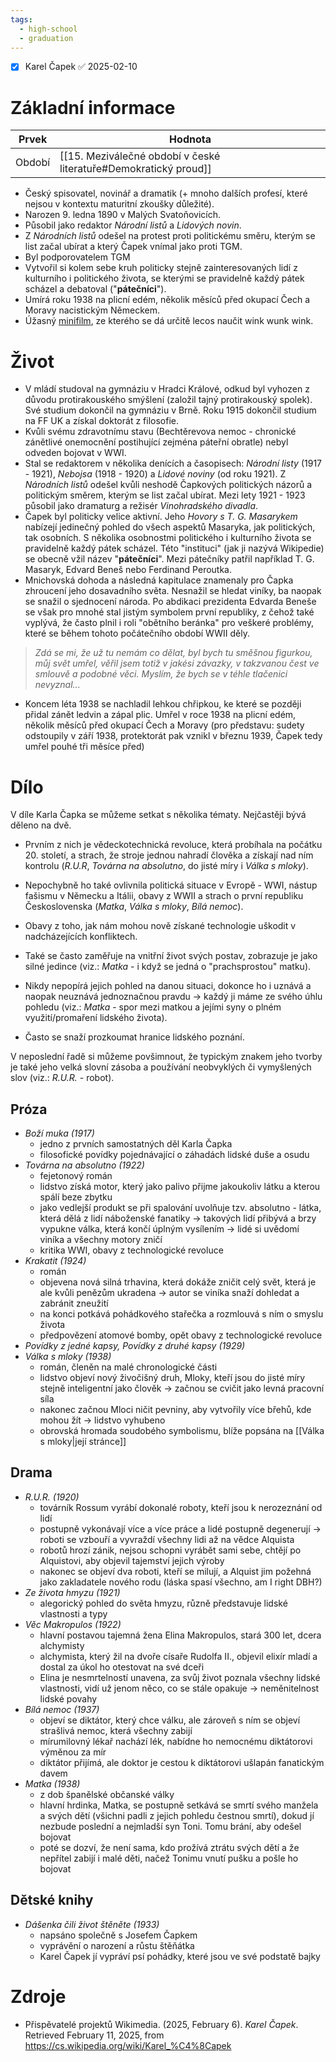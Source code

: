```yaml
---
tags:
  - high-school
  - graduation
---
```

- [x] Karel Čapek ✅ 2025-02-10
# Základní informace
| Prvek  | Hodnota                                                         |
| ------ | --------------------------------------------------------------- |
| Období | [[15. Meziválečné období v české literatuře#Demokratický proud]] |
- Český spisovatel, novinář a dramatik (+ mnoho dalších profesí, které nejsou v kontextu maturitní zkoušky důležité).
- Narozen 9. ledna 1890 v Malých Svatoňovicích.
- Působil jako redaktor *Národní listů* a *Lidových novin*.
- Z *Národních listů* odešel na protest proti politickému směru, kterým se list začal ubírat a který Čapek vnímal jako proti TGM.
- Byl podporovatelem TGM
- Vytvořil si kolem sebe kruh politicky stejně zainteresovaných lidí z kulturního i politického života, se kterými se pravidelně každý pátek scházel a debatoval ("**pátečníci**").
- Umírá roku 1938 na plicní edém, několik měsíců před okupací Čech a Moravy nacistickým Německem.
- Úžasný [minifilm](https://www.youtube.com/watch?v=RjCPI6SXGCE&pp=ygUVa2FyZWwgxI1hcGVrIG11emlrw6Fs), ze kterého se dá určitě lecos naučit wink wunk wink.
# Život
- V mládí studoval na gymnáziu v Hradci Králové, odkud byl vyhozen z důvodu protirakouského smýšlení (založil tajný protirakouský spolek). Své studium dokončil na gymnáziu v Brně. Roku 1915 dokončil studium na FF UK a získal doktorát z filosofie.
- Kvůli svému zdravotnímu stavu (Bechtěrevova nemoc - chronické zánětlivé onemocnění postihující zejména páteřní obratle) nebyl odveden bojovat v WWI.
- Stal se redaktorem v několika denících a časopisech: *Národní listy* (1917 - 1921), *Nebojsa* (1918 - 1920) a *Lidové noviny* (od roku 1921). Z *Národních listů* odešel kvůli neshodě Čapkových politických názorů a politickým směrem, kterým se list začal ubírat. Mezi lety 1921 - 1923 působil jako dramaturg a režisér *Vinohradského divadla*. 
- Čapek byl politicky velice aktivní. Jeho *Hovory s T. G. Masarykem* nabízejí jedinečný pohled do všech aspektů Masaryka, jak politických, tak osobních. S několika osobnostmi politického i kulturního života se pravidelně každý pátek scházel. Této "instituci" (jak ji nazývá Wikipedie) se obecně vžil název "**pátečníci**". Mezi pátečníky patřil například T. G. Masaryk, Edvard Beneš nebo Ferdinand Peroutka.
- Mnichovská dohoda a následná kapitulace znamenaly pro Čapka zhroucení jeho dosavadního světa. Nesnažil se hledat viníky, ba naopak se snažil o sjednocení národa. Po abdikaci prezidenta Edvarda Beneše se však pro mnohé stal jistým symbolem první republiky, z čehož také vyplývá, že často plnil i roli "obětního beránka" pro veškeré problémy, které se během tohoto počátečního období WWII děly.

> 	*Zdá se mi, že už tu nemám co dělat, byl bych tu směšnou figurkou, můj svět umřel, věřil jsem totiž v jakési závazky, v takzvanou čest ve smlouvě a podobné věci. Myslím, že bych se v téhle tlačenici nevyznal...*

- Koncem léta 1938 se nachladil lehkou chřipkou, ke které se později přidal zánět ledvin a zápal plic. Umřel v roce 1938 na plicní edém, několik měsíců před okupací Čech a Moravy (pro představu: sudety odstoupily v září 1938, protektorát pak vznikl v březnu 1939, Čapek tedy umřel pouhé tři měsíce před)
# Dílo
V díle Karla Čapka se můžeme setkat s několika tématy. Nejčastěji bývá děleno na dvě.

- Prvním z nich je vědeckotechnická revoluce, která probíhala na počátku 20. století, a strach, že stroje jednou nahradí člověka a získají nad ním kontrolu (*R.U.R*, *Továrna na absolutno*, do jisté míry i *Válka s mloky*).
- Nepochybně ho také ovlivnila politická situace v Evropě - WWI, nástup fašismu v Německu a Itálii, obavy z WWII a strach o první republiku Československa (*Matka*, *Válka s mloky*, *Bílá nemoc*).
- Obavy z toho, jak nám mohou nově získané technologie uškodit v nadcházejících konfliktech.

- Také se často zaměřuje na vnitřní život svých postav, zobrazuje je jako silné jedince (viz.: *Matka* - i když se jedná o "prachsprostou" matku).
- Nikdy nepopírá jejich pohled na danou situaci, dokonce ho i uznává a naopak neuznává jednoznačnou pravdu -> každý ji máme ze svého úhlu pohledu (viz.: *Matka* - spor mezi matkou a jejími syny o plném využití/promaření lidského života).
- Často se snaží prozkoumat hranice lidského poznání.

V neposlední řadě si můžeme povšimnout, že typickým znakem jeho tvorby je také jeho velká slovní zásoba a používání neobvyklých či vymyšlených slov (viz.: *R.U.R.* - robot).
## Próza
- *Boží muka (1917)*
	- jedno z prvních samostatných děl Karla Čapka
	- filosofické povídky pojednávající o záhadách lidské duše a osudu
- *Továrna na absolutno (1922)*
	- fejetonový román
	- lidstvo získá motor, který jako palivo přijme jakoukoliv látku a kterou spálí beze zbytku
	- jako vedlejší produkt se při spalování uvolňuje tzv. absolutno - látka, která dělá z lidí náboženské fanatiky -> takových lidí přibývá a brzy vypukne válka, která končí úplným vysílením -> lidé si uvědomí viníka a všechny motory zničí
	- kritika WWI, obavy z technologické revoluce
- *Krakatit (1924)*
	- román
	- objevena nová silná trhavina, která dokáže zničit celý svět, která je ale kvůli penězům ukradena -> autor se viníka snaží dohledat a zabránit zneužití
	- na konci potkává pohádkového stařečka a rozmlouvá s ním o smyslu života
	- předpovězení atomové bomby, opět obavy z technologické revoluce
- *Povídky z jedné kapsy, Povídky z druhé kapsy (1929)*
- *Válka s mloky (1938)*
	- román, členěn na malé chronologické části
	- lidstvo objeví nový živočišný druh, Mloky, kteří jsou do jisté míry stejně inteligentní jako člověk -> začnou se cvičit jako levná pracovní síla
	- nakonec začnou Mloci ničit pevniny, aby vytvořily více břehů, kde mohou žít -> lidstvo vyhubeno
	- obrovská hromada soudobého symbolismu, blíže popsána na [[Válka s mloky|její stránce]]
## Drama
- *R.U.R. (1920)*
	- továrník Rossum vyrábí dokonalé roboty, kteří jsou k nerozeznání od lidí
	- postupně vykonávají více a více práce a lidé postupně degenerují -> roboti se vzbouří a vyvraždí všechny lidi až na vědce Alquista
	- robotů hrozí zánik, nejsou schopni vyrábět sami sebe, chtějí po Alquistovi, aby objevil tajemství jejich výroby
	- nakonec se objeví dva roboti, kteří se milují, a Alquist jim požehná jako zakladatele nového rodu (láska spasí všechno, am I right DBH?)
- *Ze života hmyzu (1921)*
	- alegorický pohled do světa hmyzu, různě představuje lidské vlastnosti a typy
- *Věc Makropulos (1922)*
	- hlavní postavou tajemná žena Elina Makropulos, stará 300 let, dcera alchymisty
	- alchymista, který žil na dvoře císaře Rudolfa II., objevil elixír mladí a dostal za úkol ho otestovat na své dceři
	- Elina je nesmrtelností unavena, za svůj život poznala všechny lidské vlastnosti, vidí už jenom něco, co se stále opakuje -> neměnitelnost lidské povahy
- *Bílá nemoc (1937)*
	- objeví se diktátor, který chce válku, ale zároveň s ním se objeví strašlivá nemoc, která všechny zabijí
	- mírumilovný lékař nachází lék, nabídne ho nemocnému diktátorovi výměnou za mír
	- diktátor přijímá, ale doktor je cestou k diktátorovi ušlapán fanatickým davem
- *Matka (1938)*
	- z dob španělské občanské války
	- hlavní hrdinka, Matka, se postupně setkává se smrtí svého manžela a svých dětí (všichni padli z jejich pohledu čestnou smrtí), dokud jí nezbude poslední a nejmladší syn Toni. Tomu brání, aby odešel bojovat
	- poté se dozví, že není sama, kdo prožívá ztrátu svých dětí a že nepřítel zabijí i malé děti, načež Tonimu vnutí pušku a pošle ho bojovat
## Dětské knihy
- *Dášenka čili život štěněte (1933)*
	- napsáno společně s Josefem Čapkem
	- vyprávění o narození a růstu štěňátka
	- Karel Čapek jí vypráví psí pohádky, které jsou ve své podstatě bajky
# Zdroje
- Přispěvatelé projektů Wikimedia. (2025, February 6). *Karel Čapek*. Retrieved February 11, 2025, from https://cs.wikipedia.org/wiki/Karel_%C4%8Capek